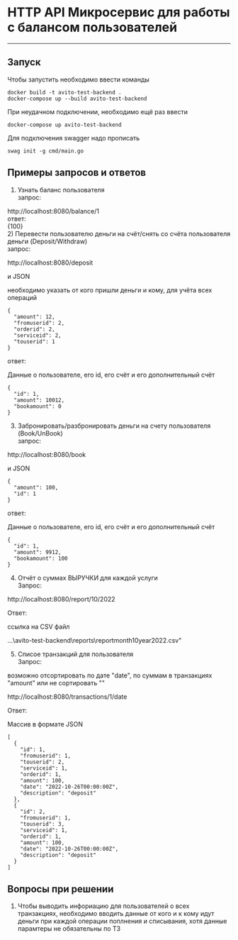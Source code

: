 # HTTP API Микросервис для работы с балансом пользователей
____
## Запуск
Чтобы запустить необходимо ввести команды
```
docker build -t avito-test-backend .
docker-compose up --build avito-test-backend
```
При неудачном подключении, необходимо ещё раз ввести
```
docker-compose up avito-test-backend
```
Для подключения swagger надо прописать  
```
swag init -g cmd/main.go
```
## Примеры запросов и ответов
1) Узнать баланс пользователя  
запрос:  

http://localhost:8080/balance/1  
ответ:  
{100}  
2) Перевести пользователю деньги на счёт/снять со счёта пользователя деньги (Deposit/Withdraw)  
запрос:  

http://localhost:8080/deposit  

и JSON  

необходимо указать от кого пришли деньги и кому, для учёта всех операций  
```
{
  "amount": 12,
  "fromuserid": 2,
  "orderid": 2,
  "serviceid": 2,
  "touserid": 1
}
```
ответ:  

Данные о пользователе, его id, его счёт и его дополнительный счёт  
```
{
  "id": 1,
  "amount": 10012,
  "bookamount": 0
}
```
3) Забронировать/разбронировать деньги на счету пользователя (Book/UnBook)  
запрос:  

http://localhost:8080/book  

и JSON  
```
{
  "amount": 100,
  "id": 1
}
```
ответ:  

Данные о пользователе, его id, его счёт и его дополнительный счёт  
```
{
  "id": 1,
  "amount": 9912,
  "bookamount": 100
}
```
4) Отчёт о суммах ВЫРУЧКИ для каждой услуги  
Запрос:  

http://localhost:8080/report/10/2022  

Ответ:  

ссылка на CSV файл  

...\\avito-test-backend\\reports\\reportmonth10year2022.csv"  

5) Списое транзакций для пользователя  
Запрос:  

возможно отсортировать по дате "date", по суммам в транзакциях "amount" или не сортировать ""  

http://localhost:8080/transactions/1/date  

Ответ:  

Массив в формате JSON  
```
[
  {
    "id": 1,
    "fromuserid": 1,
    "touserid": 2,
    "serviceid": 1,
    "orderid": 1,
    "amount": 100,
    "date": "2022-10-26T00:00:00Z",
    "description": "deposit"
  },
  {
    "id": 2,
    "fromuserid": 1,
    "touserid": 3,
    "serviceid": 1,
    "orderid": 1,
    "amount": 100,
    "date": "2022-10-26T00:00:00Z",
    "description": "deposit"
  }
]
```

## Вопросы при решении
1) Чтобы выводить инфориацию для пользователей о всех транзакциях, необходимо вводить данные от кого и к кому идут деньги при каждой операции поплнения и списывания, хотя данные парамтеры не обязательны по ТЗ  
